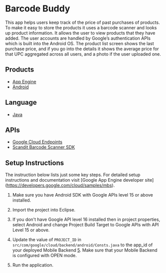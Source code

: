 Barcode Buddy
=====================================

This app helps users keep track of the price of past purchases of products. To make it easy to
store the products it uses a barcode scanner and looks up product information. It allows the user 
to view products that they have added. The user accounts are handled by Google’s authentication APIs 
which is built into the Android OS. The product list screen shows the last purchase price, and if 
you go into the details it shows the average price for that UPC aggregated across all users, and a 
photo if the user uploaded one.

## Products
- [App Engine][1]
- [Android][2]

## Language
- [Java][3]

## APIs
- [Google Cloud Endpoints][5]
- [Scandit Barcode Scanner SDK][6]

## Setup Instructions
The instruction below lists just some key steps.
For detailed setup instructions and documentation visit [Google App Engine developer site] (https://developers.google.com/cloud/samples/mbs).

1. Make sure you have Android SDK with Google APIs level 15 or above installed.

2. Import the project into Eclipse.

3. If you don't have Google API level 16 installed then in project properties,
   select Android and change Project Build Target to Google APIs with API Level 15 or above.

4. Update the value of `PROJECT_ID` in
   `src/com/google/cloud/backend/android/Consts.java` to the app_id of your
   deployed Mobile Backend [5]. Make sure that your Mobile Backend is configured
   with OPEN mode.

5. Run the application.

[1]: https://developers.google.com/appengine
[2]: http://developer.android.com/index.html
[3]: http://java.com/en/
[4]: https://developers.google.com/appengine/docs/java/endpoints/
[5]: https://github.com/GoogleCloudPlatform/solutions-mobile-backend-starter-java
[6]: http://www.scandit.com/


